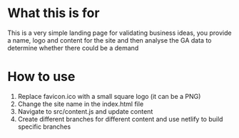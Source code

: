 # What this is for

This is a very simple landing page for validating business ideas, you provide a name, logo and content for the site and then analyse the GA data
to determine whether there could be a demand

# How to use

1. Replace favicon.ico with a small square logo (it can be a PNG)
2. Change the site name in the index.html file
3. Navigate to src/content.js and update content
4. Create different branches for different content and use netlify to build specific branches
